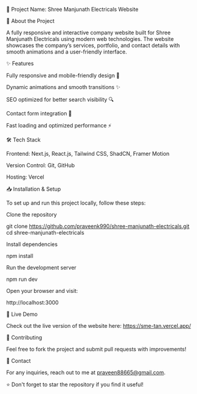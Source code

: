 ﻿📌 Project Name: Shree Manjunath Electricals Website

🚀 About the Project

A fully responsive and interactive company website built for Shree Manjunath Electricals using modern web technologies. The website showcases the company’s services, portfolio, and contact details with smooth animations and a user-friendly interface.

✨ Features

Fully responsive and mobile-friendly design 📱

Dynamic animations and smooth transitions ✨

SEO optimized for better search visibility 🔍

Contact form integration 📩

Fast loading and optimized performance ⚡

🛠️ Tech Stack

Frontend: Next.js, React.js, Tailwind CSS, ShadCN, Framer Motion

Version Control: Git, GitHub

Hosting: Vercel

📥 Installation & Setup

To set up and run this project locally, follow these steps:

Clone the repository

git clone https://github.com/praveenk990/shree-manjunath-electricals.git
cd shree-manjunath-electricals

Install dependencies

npm install

Run the development server

npm run dev

Open your browser and visit:

http://localhost:3000

🔗 Live Demo

Check out the live version of the website here: https://sme-tan.vercel.app/

🤝 Contributing

Feel free to fork the project and submit pull requests with improvements!

📧 Contact

For any inquiries, reach out to me at praveen88665@gmail.com.

⭐ Don't forget to star the repository if you find it useful!

